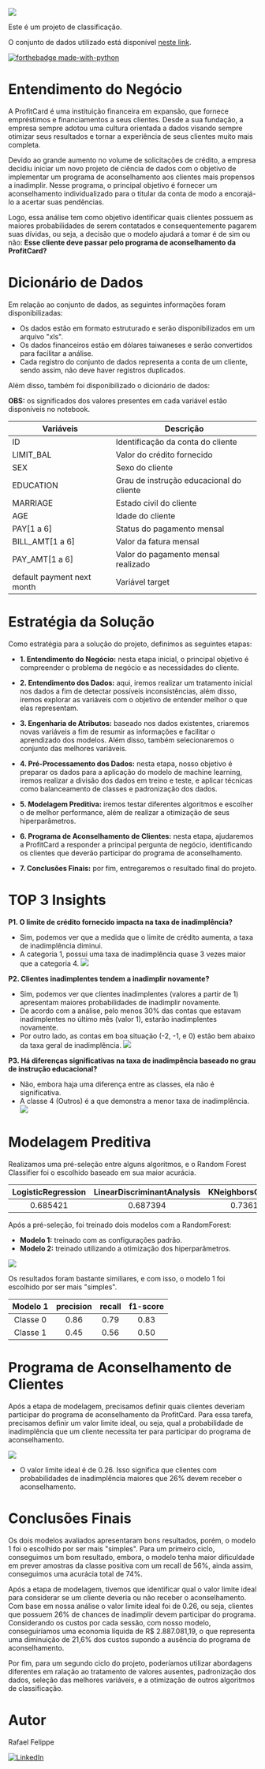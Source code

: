 ![](figures/ProfitCard.png)

Este é um projeto de classificação.  

O conjunto de dados utilizado está disponível [neste link](https://archive.ics.uci.edu/ml/datasets/default+of+credit+card+clients). 

[![forthebadge made-with-python](http://ForTheBadge.com/images/badges/made-with-python.svg)](https://www.python.org/)

# Entendimento do Negócio

A ProfitCard é uma instituição financeira em expansão, que fornece empréstimos e financiamentos a seus clientes. Desde a sua fundação, a empresa sempre adotou uma cultura orientada a dados visando sempre otimizar seus resultados e tornar a experiência de seus clientes muito mais completa.

Devido ao grande aumento no volume de solicitações de crédito, a empresa decidiu iniciar um novo projeto de ciência de dados com o objetivo de implementar um programa de aconselhamento aos clientes mais propensos a inadimplir. Nesse programa, o principal objetivo é fornecer um aconselhamento individualizado para o titular da conta de modo a encorajá-lo a acertar suas pendências.

Logo, essa análise tem como objetivo identificar quais clientes possuem as maiores probabilidades de serem contatados e consequentemente pagarem suas dívidas, ou seja, a decisão que o modelo ajudará a tomar é de sim ou não: **Esse cliente deve passar pelo programa de aconselhamento da ProfitCard?**

# Dicionário de Dados

Em relação ao conjunto de dados, as seguintes informações foram disponibilizadas:

- Os dados estão em formato estruturado e serão disponibilizados em um arquivo "xls".
- Os dados financeiros estão em dólares taiwaneses e serão convertidos para facilitar a análise.
- Cada registro do conjunto de dados representa a conta de um cliente, sendo assim, não deve haver registros duplicados.

Além disso, também foi disponibilizado o dicionário de dados:

**OBS:** os significados dos valores presentes em cada variável estão disponíveis no notebook.

| Variáveis                        | Descrição                                       | 
| -------------------------------- | ------------------------------------------------| 
| ID                               | Identificação da conta do cliente               | 
| LIMIT_BAL                        | Valor do crédito fornecido                      | 
| SEX                              | Sexo do cliente                                 | 
| EDUCATION                        | Grau de instrução educacional do cliente        | 
| MARRIAGE                         | Estado civil do cliente                         | 
| AGE                              | Idade do cliente                                |            
| PAY[1 a 6]                       | Status do pagamento mensal                      | 
| BILL_AMT[1 a 6]                  | Valor da fatura mensal                          |
| PAY_AMT[1 a 6]                   | Valor do pagamento mensal realizado             |
| default payment next month       | Variável target                                 |

# Estratégia da Solução

Como estratégia para a solução do projeto, definimos as seguintes etapas:

- **1. Entendimento do Negócio:** nesta etapa inicial, o principal objetivo é compreender o problema de negócio e as necessidades do cliente.

- **2. Entendimento dos Dados:** aqui, iremos realizar um tratamento inicial nos dados a fim de detectar possíveis inconsistências, além disso, iremos explorar as variáveis com o objetivo de entender melhor o que elas representam.

- **3. Engenharia de Atributos:** baseado nos dados existentes, criaremos novas variáveis a fim de resumir as informações e facilitar o aprendizado dos modelos. Além disso, também selecionaremos o conjunto das melhores variáveis.

- **4. Pré-Processamento dos Dados:** nesta etapa, nosso objetivo é preparar os dados para a aplicação do modelo de machine learning, iremos realizar a divisão dos dados em treino e teste, e aplicar técnicas como balanceamento de classes e padronização dos dados.

- **5. Modelagem Preditiva:** iremos testar diferentes algoritmos e escolher o de melhor performance, além de realizar a otimização de seus hiperparâmetros.

- **6. Programa de Aconselhamento de Clientes:** nesta etapa, ajudaremos a ProfitCard a responder a principal pergunta de negócio, identificando os clientes que deverão participar do programa de aconselhamento.

- **7. Conclusões Finais:** por fim, entregaremos o resultado final do projeto.

# TOP 3 Insights 

**P1. O limite de crédito fornecido impacta na taxa de inadimplência?**
- Sim, podemos ver que a medida que o limite de crédito aumenta, a taxa de inadimplência diminui.
- A categoria 1, possui uma taxa de inadimplência quase 3 vezes maior que a categoria 4.
![](figures/P1.png)

**P2. Clientes inadimplentes tendem a inadimplir novamente?**
- Sim, podemos ver que clientes inadimplentes (valores a partir de 1) apresentam maiores probabilidades de inadimplir novamente.
- De acordo com a análise, pelo menos 30% das contas que estavam inadimplentes no último mês (valor 1), estarão inadimplentes novamente.
- Por outro lado, as contas em boa situação (-2, -1, e 0) estão bem abaixo da taxa geral de inadimplência.
![](figures/P2.png)

**P3. Há diferenças significativas na taxa de inadimpência baseado no grau de instrução educacional?**
- Não, embora haja uma diferença entre as classes, ela não é significativa.
- A classe 4 (Outros) é a que demonstra a menor taxa de inadimplência.
![](figures/P3.png)

# Modelagem Preditiva

Realizamos uma pré-seleção entre alguns algoritmos, e o Random Forest Classifier foi o escolhido baseado em sua maior acurácia. 

| LogisticRegression   | LinearDiscriminantAnalysis   | KNeighborsClassifier   | DecisionTreeClassifier   | RandomForestClassifier   |
|:--------------------:|:----------------------------:|:----------------------:|:------------------------:|:------------------------:|
| 0.685421	           | 0.687394	                    | 0.736187               | 0.734098                 | 0.803205                 |

Após a pré-seleção, foi treinado dois modelos com a RandomForest:  

- **Modelo 1:** treinado com as configurações padrão. 
- **Modelo 2:** treinado utilizando a otimização dos hiperparâmetros.

![](figures/ROC_AUC.png)

Os resultados foram bastante similiares, e com isso, o modelo 1 foi escolhido por ser mais "simples". 

| Modelo 1             | precision                    | recall                 | f1-score                 | 
|:--------------------:|:----------------------------:|:----------------------:|:------------------------:|
| Classe 0             | 0.86                         | 0.79                   | 0.83                     |
| Classe 1       	     | 0.45                         | 0.56                   | 0.50                     |

# Programa de Aconselhamento de Clientes

Após a etapa de modelagem, precisamos definir quais clientes deveriam participar do programa de aconselhamento da ProfitCard. Para essa tarefa, precisamos definir um valor limite ideal, ou seja, qual a probabilidade de inadimplência que um cliente necessita ter para participar do programa de aconselhamento.  

![](figures/Best_Threshold.png)

- O valor limite ideal é de 0.26. Isso significa que clientes com probabilidades de inadimplência maiores que 26% devem receber o aconselhamento.

# Conclusões Finais

Os dois modelos avaliados apresentaram bons resultados, porém, o modelo 1 foi o escolhido por ser mais "simples". Para um primeiro ciclo, conseguimos um bom resultado, embora, o modelo tenha maior dificuldade em prever amostras da classe positiva com um recall de 56%, ainda assim, conseguimos uma acurácia total de 74%.

Após a etapa de modelagem, tivemos que identificar qual o valor limite ideal para considerar se um cliente deveria ou não receber o aconselhamento. Com base em nossa análise o valor limite ideal foi de 0.26, ou seja, clientes que possuem 26% de chances de inadimplir devem participar do programa. Considerando os custos por cada sessão, com nosso modelo, conseguiríamos uma economia líquida de R$ 2.887.081,19, o que representa uma diminuição de 21,6% dos custos supondo a ausência do programa de aconselhamento.

Por fim, para um segundo ciclo do projeto, poderíamos utilizar abordagens diferentes em ralação ao tratamento de valores ausentes, padronização dos dados, seleção das melhores variáveis, e a otimização de outros algoritmos de classificação.

# Autor

Rafael Felippe  

[<img alt="LinkedIn" src="https://img.shields.io/badge/LinkedIn-0077B5?style=for-the-badge&logo=linkedin&logoColor=white"/>](https://www.linkedin.com/in/rafaelfelippe/)
